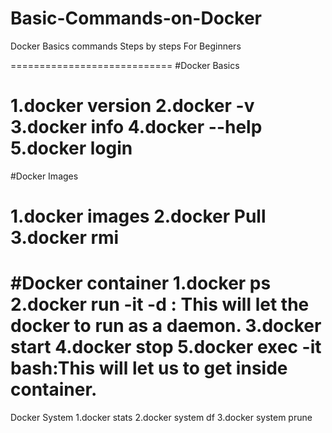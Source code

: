 # Basic-Commands-on-Docker
Docker Basics commands
Steps by steps For Beginners

============================
#Docker Basics

1.docker version
2.docker -v
3.docker info
4.docker --help
5.docker login
============================

#Docker Images

1.docker images
2.docker Pull <Image-name>
3.docker rmi
============================

#Docker container
1.docker ps
2.docker run -it -d <image-name> : This will let the docker to run as a daemon.
3.docker start
4.docker stop <container-id>
5.docker exec -it <container-id> bash:This will let us to get inside container.
==========================
Docker System
1.docker stats
2.docker system df
3.docker system prune
